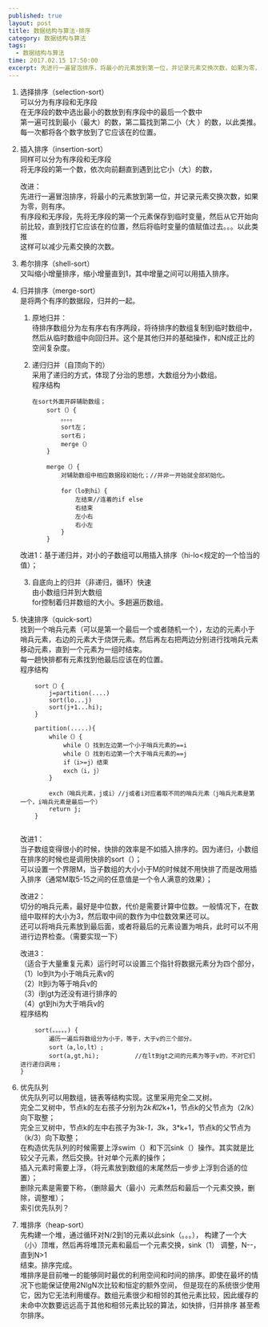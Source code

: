 ```yaml
---
published: true
layout: post
title: 数据结构与算法-排序
category: 数据结构与算法
tags: 
  - 数据结构与算法
time: 2017.02.15 17:50:00
excerpt: 先进行一遍冒泡排序，将最小的元素放到第一位，并记录元素交换次数，如果为零，则有序。有序段和无序段，先将无序段的第一个元素保存到临时变量，然后从它开始向前比较，直到找打它应该在的位置，然后将临时变量的值赋值过去。。。以此类推这样可以减少元素交换的次数。  
---
```


1. 选择排序（selection-sort）  
可以分为有序段和无序段  
在无序段的数中选出最小的数放到有序段中的最后一个数中  
第一遍可找到最小（最大）的数，第二篇找到第二小（大 ）的数，以此类推。  
每一次都将各个数字放到了它应该在的位置。  

2. 插入排序（insertion-sort）  
同样可以分为有序段和无序段  
将无序段的第一个数，依次向前翻直到遇到比它小（大）的数，  

    改进：  
    先进行一遍冒泡排序，将最小的元素放到第一位，并记录元素交换次数，如果为零，则有序。  
   有序段和无序段，先将无序段的第一个元素保存到临时变量，然后从它开始向前比较，直到找打它应该在的位置，然后将临时变量的值赋值过去。。。以此类推  
   这样可以减少元素交换的次数。  


3. 希尔排序（shell-sort）  
又叫缩小增量排序，缩小增量直到1，其中增量之间可以用插入排序。  

4. 归并排序（merge-sort）  
 是将两个有序的数据段，归并的一起。  

    1. 原地归并：  
         待排序数组分为左有序右有序两段，将待排序的数组复制到临时数组中，然后从临时数组中向回归并。这个是其他归并的基础操作，和N成正比的空间复杂度。  
    2. 递归归并（自顶向下的）  
        采用了递归的方式，体现了分治的思想，大数组分为小数组。    
        程序结构 
         
        ```            
        在sort外面开辟辅助数组；
            sort（）{
                。。。。
                sort左；
                sort右；
                merge（）
            }

            merge（）{
                对辅助数组中相应数据段初始化；//并非一开始就全部初始化。

                for（lo到hi）{
                    左结束//连着的if else
                    右结束
                    左小右
                    右小左
                }  
            }
        ```
    改进1：基于递归并，对小的子数组可以用插入排序（hi-lo<规定的一个恰当的值）；  

    3. 自底向上的归并（非递归，循环）快速  
          由小数组归并到大数组  
          for控制着归并数组的大小。多趟遍历数组。  

5. 快速排序（quick-sort）  
    找到一个哨兵元素（可以是第一个最后一个或者随机一个），左边的元素小于哨兵元素，右边的元素大于烧饼元素。然后再左右把两边分别进行找哨兵元素移动元素，直到一个元素为一组时结束。  
    每一趟快排都有元素找到他最后应该在的位置。  
    程序结构   
    ```
        sort（）{
            j=partition(....)
            sort(lo...j)
            sort(j+1...hi);
        }
            
        partition(.....){
            while（）{
                while（）找到左边第一个小于哨兵元素的==i
                while（）找到右边第一个大于哨兵元素的==j
                if（i>=j）结束
                exch（i，j）
            }
            
            exch（哨兵元素，j或i）//j或者i对应着取不同的哨兵元素（j哨兵元素是第一个，i哨兵元素是最后一个）
            return j;
        }
        
    ```
        
    改进1：  
    当子数组变得很小的时候，快排的效率是不如插入排序的。因为递归，小数组在排序的时候也是调用快排的sort（）；  
    可以设置一个界限M，当子数组的大小小于M的时候就不用快排了而是改用插入排序（通常M取5-15之间的任意值是一个令人满意的效果）；  
    
    改进2：  
    切分的哨兵元素，最好是中位数，代价是需要计算中位数。一般情况下，在数组中取样的大小为3，然后取中间的数作为中位数效果还可以。  
    还可以将哨兵元素放到最后面，或者将最后的元素设置为哨兵，此时可以不用进行边界检查。（需要实现一下）  
      
    改进3：  
    （适合于大量重复元素）运行时可以设置三个指针将数据元素分为四个部分，  
        （1）lo到lt为小于哨兵元素v的  
        （2）lt到i为等于哨兵v的  
        （3）i到gt为还没有进行排序的  
        （4）gt到hi为大于哨兵v的  
        程序结构  
    ```
        sort(。。。。。) {
            遍历一遍后将数组分为小于，等于，大于v的三个部分。
            sort（a,lo,lt）;
            sort(a,gt,hi);          //在lt到gt之间的元素为等于v的，不对它们进行递归调用；
    }
    ```     

6. 优先队列  
    优先队列可以用数组，链表等结构实现。这里采用完全二叉树。  
    完全二叉树中，节点k的左右孩子分别为2*k和2*k+1，节点k的父节点为（2/k）向下取整；  
    完全三叉树中，节点k的左中右孩子为3*k-1，3*k，3*k+1，节点k的父节点为（k/3）向下取整；  
    在构造优先队列的时候需要上浮swim（）和下沉sink（）操作。其实就是比较父子元素，然后交换。针对单个元素的操作；  
    插入元素时需要上浮，（将元素放到数组的末尾然后一步步上浮到合适的位置）；  
    删除元素是需要下称，（删除最大（最小）元素然后和最后一个元素交换，删除，调整堆）；   
    索引优先队列？  

7. 堆排序（heap-sort）  
    先构建一个堆，通过循环对N/2到1的元素以此sink（。。。），   构建了一个大（小）顶堆，然后再将堆顶元素和最后一个元素交换，sink（1） 调整，N--，直到N>1                                         
    结束。排序完成。  
    堆排序是目前唯一的能够同时最优的利用空间和时间的排序。即使在最坏的情况下也能保证使用2NlgN次比较和恒定的额外空间，
    但是现在的系统很少使用它，因为它无法利用缓存。数组元素很少和相邻的其他元素比较，因此缓存的未命中次数要远远高于其他和相邻元素比较的算法，如快排，归并排序
    甚至希尔排序。
